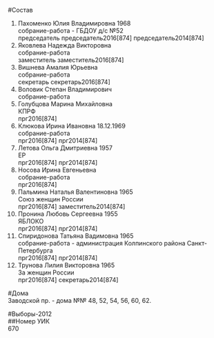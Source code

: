 #Состав  
1. Пахоменко Юлия Владимировна 1968  
    собрание-работа - ГБДОУ д/с №52  
    председатель председатель2016[874] председатель2014[874]  
2. Яковлева Надежда Викторовна  
    собрание-работа  
    заместитель заместитель2016[874]  
3. Вишнева Амалия Юрьевна  
    собрание-работа  
    секретарь секретарь2016[874]  
4. Воловик Степан Владимирович  
    собрание-работа  
5. Голубцова Марина Михайловна  
    КПРФ  
    прг2016[874]  
6. Клюкова Ирина Ивановна 18.12.1969  
    собрание-работа  
    прг2016[874] прг2014[874]  
7. Летова Ольга Дмитриевна 1957  
    ЕР  
    прг2016[874] прг2014[874]  
8. Носова Ирина Евгеньевна  
    собрание-работа  
    прг2016[874]  
9. Пальмина Наталья Валентиновна 1965  
    Союз женщин России  
    прг2016[874] заместитель2014[874]  
10. Пронина Любовь Сергеевна 1955  
    ЯБЛОКО  
    прг2016[874] прг2014[874]  
11. Спиридонова Татьяна Вадимовна 1965  
    собрание-работа - администрация Колпинского района Санкт-Петербурга  
    прг2016[874] прг2014[874]  
12. Трунова Лилия Викторовна 1965  
    За женщин России  
    прг2016[874] секретарь2014[874]  
  
#Дома  
Заводской пр. - дома №№ 48, 52, 54, 56, 60, 62.  
  
#Выборы-2012  
##Номер УИК  
670  
